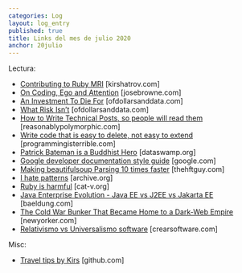 ```yaml
---
categories: Log
layout: log_entry
published: true
title: Links del mes de julio 2020
anchor: 20julio
---
```


Lectura:

- [Contributing to Ruby MRI](https://kirshatrov.com/2020/01/11/contributing-to-mri/) [kirshatrov.com]
- [On Coding, Ego and Attention](https://josebrowne.com/on-coding-ego-and-attention/) [josebrowne.com]
- [An Investment To Die For](https://ofdollarsanddata.com/an-investment-to-die-for/) [ofdollarsanddata.com]
- [What Risk Isn’t](https://ofdollarsanddata.com/what-risk-isnt/) [ofdollarsanddata.com]
- [How to Write Technical Posts, so people will read them](https://reasonablypolymorphic.com/blog/writing-technical-posts/) [reasonablypolymorphic.com]
- [Write code that is easy to delete, not easy to extend](https://programmingisterrible.com/post/139222674273/write-code-that-is-easy-to-delete-not-easy-to) [programmingisterrible.com]
- [Patrick Bateman is a Buddhist Hero](https://dataswamp.org/~lich/musings/buddhist-american-psycho.html) [dataswamp.org]
- [Google developer documentation style guide](https://developers.google.com/style) [google.com]
- [Making beautifulsoup Parsing 10 times faster](https://thehftguy.com/2020/07/28/making-beautifulsoup-parsing-10-times-faster/) [thehftguy.com]
- [I hate patterns](https://web.archive.org/web/20120224000044/http://parand.com/say/index.php/2005/07/18/i-hate-patterns/) [archive.org]
- [Ruby is harmful](http://harmful.cat-v.org/software/ruby/) [cat-v.org]
- [Java Enterprise Evolution - Java EE vs J2EE vs Jakarta EE](https://www.baeldung.com/java-enterprise-evolution) [baeldung.com]
- [The Cold War Bunker That Became Home to a Dark-Web Empire](https://www.newyorker.com/magazine/2020/08/03/the-cold-war-bunker-that-became-home-to-a-dark-web-empire?utm_source=twitter&utm_medium=social&utm_campaign=onsite-share&utm_brand=the-new-yorker&utm_social-type=earned) [newyorker.com]
- [Relativismo vs Universalismo software](https://crearsoftware.com/2009/02/14/relativismo-vs-universalismo/) [crearsoftware.com]

Misc:

- [Travel tips by Kirs](https://github.com/kirs/hedonism) [github.com]
